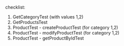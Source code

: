 checklist:
 1. GetCategoryTest (with values 1,2)
 2. GetProductsTest
 3. ProductTest - createProductTest (for category 1,2)
 4. ProductTest - modifyProductTest (for category 1,2)
 5. ProductTest - getProductByIdTest



    